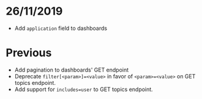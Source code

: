 # 26/11/2019
- Add `application` field to dashboards

# Previous
- Add pagination to dashboards' GET endpoint
- Deprecate `filter[<param>]=<value>` in favor of `<param>=<value>` on GET topics endpoint.
- Add support for `includes=user` to GET topics endpoint.
